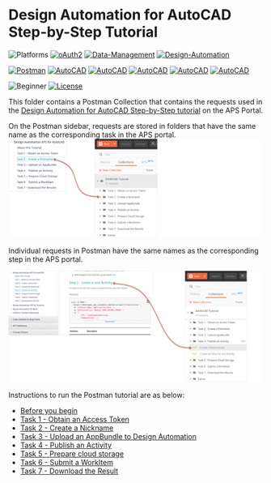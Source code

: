 # Design Automation for AutoCAD Step-by-Step Tutorial

![Platforms](https://img.shields.io/badge/Web-Windows|MacOS-lightgray.svg)
[![oAuth2](https://img.shields.io/badge/Authentication-v1-green.svg)](http://developer.autodesk.com/)
[![Data-Management](https://img.shields.io/badge/Data%20Management-v2-green.svg)](http://developer.autodesk.com/)
[![Design-Automation](https://img.shields.io/badge/Design%20Automation-v3-green.svg)](http://developer.autodesk.com/)

[![Postman](https://img.shields.io/badge/Postman-v7-orange.svg)](https://www.getpostman.com/)
[![AutoCAD](https://img.shields.io/badge/AutoCAD-2016-DF1B22.svg)](http://developer.autodesk.com/)
[![AutoCAD](https://img.shields.io/badge/AutoCAD-2017-DF1B22.svg)](http://developer.autodesk.com/)
[![AutoCAD](https://img.shields.io/badge/AutoCAD-2018-DF1B22.svg)](http://developer.autodesk.com/)
[![AutoCAD](https://img.shields.io/badge/AutoCAD-2019-DF1B22.svg)](http://developer.autodesk.com/)
[![AutoCAD](https://img.shields.io/badge/AutoCAD-2020-DF1B22.svg)](http://developer.autodesk.com/)


![Beginner](https://img.shields.io/badge/Level-Beginner-green.svg)
[![License](https://img.shields.io/:license-MIT-blue.svg)](http://opensource.org/licenses/MIT)

This folder contains a Postman Collection that contains the requests used in the [Design Automation for AutoCAD Step-by-Step tutorial](https://forge.autodesk.com/en/docs/design-automation/v3/tutorials/autocad/) on the APS Portal. 

On the Postman sidebar, requests are stored in folders that have the same name as the corresponding task in the APS portal.
![APS portal menu to Postman](images/aps_portal_2_acad_postman_menu_01.png "APS portal task to Postman mapping")

Individual requests in Postman have the same names as the corresponding step in the APS portal.

![APS portal steps to Postman](images/aps_portal_2_acad_postman_menu_02.png "APS portal task to Postman mapping")

Instructions to run the Postman tutorial are as below:

- [Before you begin](instructions/before_you_begin.md)
- [Task 1 - Obtain an Access Token](instructions/task-1.md)
- [Task 2 - Create a Nickname](instructions/task-2.md)
- [Task 3 - Upload an AppBundle to Design Automation](instructions/task-3.md)
- [Task 4 - Publish an Activity](instructions/task-4.md)
- [Task 5 - Prepare cloud storage](instructions/task-5.md)
- [Task 6 - Submit a WorkItem](instructions/task-6.md)
- [Task 7 - Download the Result](instructions/task-7.md)






